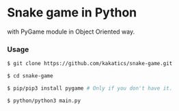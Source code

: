 # Snake game in Python

with PyGame module in Object Oriented way.

### Usage

```sh
$ git clone https://github.com/kakatics/snake-game.git

$ cd snake-game

$ pip/pip3 install pygame # Only if you don't have it.

$ python/python3 main.py
```
